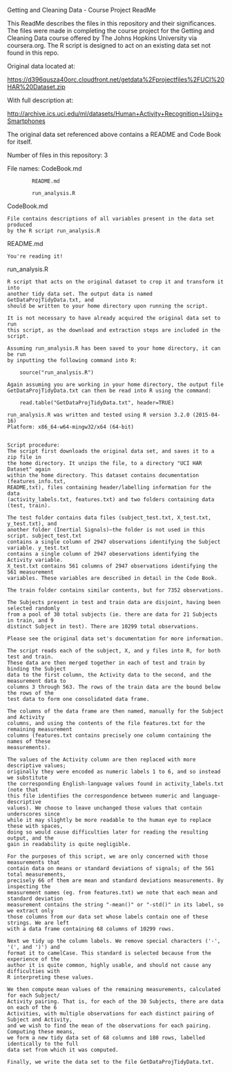 Getting and Cleaning Data - Course Project
ReadMe

This ReadMe describes the files in this repository and their significances.
The files were made in completing the course project for the Getting and Cleaning
Data course offered by The Johns Hopkins University via coursera.org. The R script
is designed to act on an existing data set not found in this repo.

Original data located at:

https://d396qusza40orc.cloudfront.net/getdata%2Fprojectfiles%2FUCI%20HAR%20Dataset.zip

With full description at:

http://archive.ics.uci.edu/ml/datasets/Human+Activity+Recognition+Using+Smartphones

The original data set referenced above contains a README and Code Book for itself.


Number of files in this repository: 3

File names:	CodeBook.md

			README.md
			
			run_analysis.R


CodeBook.md

	File contains descriptions of all variables present in the data set produced
	by the R script run_analysis.R


README.md

	You're reading it!


run_analysis.R

	R script that acts on the original dataset to crop it and transform it into
	another tidy data set. The output data is named GetDataProjTidyData.txt, and
	should be written to your home directory upon running the script.
	
	It is not necessary to have already acquired the original data set to run
	this script, as the download and extraction steps are included in the script.
	
	Assuming run_analysis.R has been saved to your home directory, it can be run
	by inputting the following command into R:
	
		source("run_analysis.R")
		
	Again assuming you are working in your home directory, the output file
	GetDataProjTidyData.txt can then be read into R using the command:
	
		read.table("GetDataProjTidyData.txt", header=TRUE)
		
	run_analysis.R was written and tested using R version 3.2.0 (2015-04-16)
	Platform: x86_64-w64-mingw32/x64 (64-bit)
	
	
	Script procedure:
	The script first downloads the original data set, and saves it to a zip file in
	the home directory. It unzips the file, to a directory "UCI HAR Dataset" again
	within the home directory. This dataset contains documentation (features_info.txt,
	README,txt), files containing header/labelling information for the data
	(activity_labels.txt, features.txt) and two folders containing data (test, train).
	
	The test folder contains data files (subject_test.txt, X_test.txt, y_test.txt), and
	another folder (Inertial Signals)—the folder is not used in this script. subject_test.txt
	contains a single column of 2947 observations identifying the Subject variable. y_test.txt
	contains a single column of 2947 obeservations identifying the Activity variable.
	X_test.txt contains 561 columns of 2947 observations identifying the 561 measurement
	variables. These variables are described in detail in the Code Book.
	
	The train folder contains similar contents, but for 7352 observations.
	
	The Subjects present in test and train data are disjoint, having been selected randomly
	from a pool of 30 total subjects (ie. there are data for 21 Subjects in train, and 9
	distinct Subject in test). There are 10299 total observations.
	
	Please see the original data set's documentation for more information.
	
	The script reads each of the subject, X, and y files into R, for both test and train.
	These data are then merged together in each of test and train by binding the Subject
	data to the first column, the Activity data to the second, and the measurement data to
	columns 3 through 563. The rows of the train data are the bound below the rows of the
	test data to form one consolidated data frame.
	
	The columns of the data frame are then named, manually for the Subject and Activity
	columns, and using the contents of the file features.txt for the remaining measurement
	columns (features.txt contains precisely one column containing the names of these
	measurements).
	
	The values of the Activity column are then replaced with more descriptive values;
	originally they were encoded as numeric labels 1 to 6, and so instead we substitute
	the corresponding English-language values found in activity_labels.txt (note that
	this file identifies the correspondence between numeric and language-descriptive
	values). We choose to leave unchanged those values that contain underscores since
	while it may slightly be more readable to the human eye to replace these with spaces,
	doing so would cause difficulties later for reading the resulting output, and the
	gain in readability is quite negligible.
	
	For the purposes of this script, we are only concerned with those measurements that
	contain data on means or standard deviations of signals; of the 561 total measurements,
	precisely 66 of them are mean and standard deviations measurements. By inspecting the
	measurement names (eg. from features.txt) we note that each mean and standard deviation
	measurement contains the string "-mean()" or "-std()" in its label, so we extract only
	those columns from our data set whose labels contain one of these strings. We are left
	with a data frame containing 68 columns of 10299 rows.
	
	Next we tidy up the column labels. We remove special characters ('-', '(', and ')') and
	format it to camelCase. This standard is selected because from the experience of the 
	author it is quite common, highly usable, and should not cause any difficulties with
	R interpreting these values.
	
	We then compute mean values of the remaining measurements, calculated for each Subject/
	Activity pairing. That is, for each of the 30 Subjects, there are data on each of the 6
	Activities, with multiple observations for each distinct pairing of Subject and Activity,
	and we wish to find the mean of the observations for each pairing. Computing these means,
	we form a new tidy data set of 68 columns and 180 rows, labelled identically to the full
	data set from which it was computed.
	
	Finally, we write the data set to the file GetDataProjTidyData.txt.
	
	
	
	


